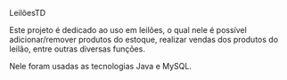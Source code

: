 LeilõesTD

Este projeto é dedicado ao uso em leilões, o qual 
nele é possível adicionar/remover produtos do
estoque, realizar vendas dos produtos do leilão, 
entre outras diversas funções.

Nele foram usadas as tecnologias Java e MySQL.